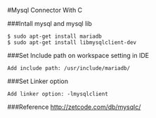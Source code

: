 #Mysql Connector With C

###Intall mysql and mysql lib
```      
$ sudo apt-get install mariadb     
$ sudo apt-get install libmysqlclient-dev      
```    
###Set Include path on workspace setting in IDE
```     
Add include path: /usr/include/mariadb/    
```    
###Set Linker option
```
Add linker option: -lmysqlclient    
```     
###Reference
http://zetcode.com/db/mysqlc/    
